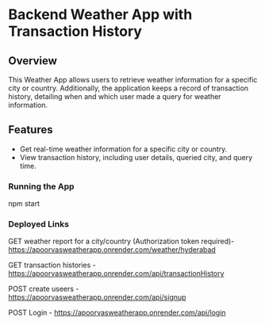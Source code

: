 # Backend Weather App with Transaction History

## Overview

This Weather App allows users to retrieve weather information for a specific city or country. Additionally, the application keeps a record of transaction history, detailing when and which user made a query for weather information.

## Features

- Get real-time weather information for a specific city or country.
- View transaction history, including user details, queried city, and query time.

### Running the App

npm start

### Deployed Links

GET weather report for a city/country (Authorization token required)- https://apoorvasweatherapp.onrender.com/weather/hyderabad

GET transaction histories - https://apoorvasweatherapp.onrender.com/api/transactionHistory

POST create useers - https://apoorvasweatherapp.onrender.com/api/signup

POST Login - https://apoorvasweatherapp.onrender.com/api/login

